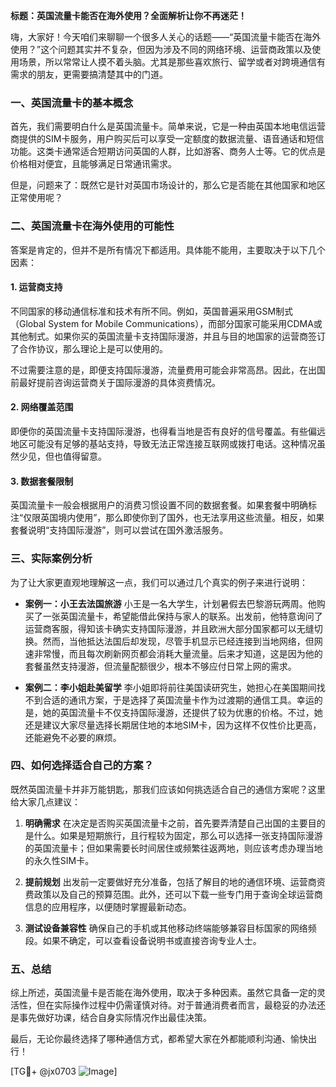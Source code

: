 **标题：英国流量卡能否在海外使用？全面解析让你不再迷茫！**

嗨，大家好！今天咱们来聊聊一个很多人关心的话题——“英国流量卡能否在海外使用？”这个问题其实并不复杂，但因为涉及不同的网络环境、运营商政策以及使用场景，所以常常让人摸不着头脑。尤其是那些喜欢旅行、留学或者对跨境通信有需求的朋友，更需要搞清楚其中的门道。

### 一、英国流量卡的基本概念

首先，我们需要明白什么是英国流量卡。简单来说，它是一种由英国本地电信运营商提供的SIM卡服务，用户购买后可以享受一定额度的数据流量、语音通话和短信功能。这类卡通常适合短期访问英国的人群，比如游客、商务人士等。它的优点是价格相对便宜，且能够满足日常通讯需求。

但是，问题来了：既然它是针对英国市场设计的，那么它是否能在其他国家和地区正常使用呢？

### 二、英国流量卡在海外使用的可能性

答案是肯定的，但并不是所有情况下都适用。具体能不能用，主要取决于以下几个因素：

#### 1. **运营商支持**
   不同国家的移动通信标准和技术有所不同。例如，英国普遍采用GSM制式（Global System for Mobile Communications），而部分国家可能采用CDMA或其他制式。如果你买的英国流量卡支持国际漫游，并且与目的地国家的运营商签订了合作协议，那么理论上是可以使用的。

   不过需要注意的是，即便支持国际漫游，流量费用可能会非常高昂。因此，在出国前最好提前咨询运营商关于国际漫游的具体资费情况。

#### 2. **网络覆盖范围**
   即便你的英国流量卡支持国际漫游，也得看当地是否有良好的信号覆盖。有些偏远地区可能没有足够的基站支持，导致无法正常连接互联网或拨打电话。这种情况虽然少见，但也值得留意。

#### 3. **数据套餐限制**
   英国流量卡一般会根据用户的消费习惯设置不同的数据套餐。如果套餐中明确标注“仅限英国境内使用”，那么即使你到了国外，也无法享用这些流量。相反，如果套餐说明“支持国际漫游”，则可以尝试在国外激活服务。

### 三、实际案例分析

为了让大家更直观地理解这一点，我们可以通过几个真实的例子来进行说明：

- **案例一：小王去法国旅游**
  小王是一名大学生，计划暑假去巴黎游玩两周。他购买了一张英国流量卡，希望能借此保持与家人的联系。出发前，他特意询问了运营商客服，得知该卡确实支持国际漫游，并且欧洲大部分国家都可以无缝切换。然而，当他抵达法国后却发现，尽管手机显示已经连接到当地网络，但网速非常慢，而且每次刷新网页都会消耗大量流量。后来才知道，这是因为他的套餐虽然支持漫游，但流量配额很少，根本不够应付日常上网的需求。

- **案例二：李小姐赴美留学**
  李小姐即将前往美国读研究生，她担心在美国期间找不到合适的通讯方案，于是选择了英国流量卡作为过渡期的通信工具。幸运的是，她的英国流量卡不仅支持国际漫游，还提供了较为优惠的价格。不过，她还是建议大家尽量选择长期居住地的本地SIM卡，因为这样不仅性价比更高，还能避免不必要的麻烦。

### 四、如何选择适合自己的方案？

既然英国流量卡并非万能钥匙，那我们应该如何挑选适合自己的通信方案呢？这里给大家几点建议：

1. **明确需求**
   在决定是否购买英国流量卡之前，首先要弄清楚自己出国的主要目的是什么。如果是短期旅行，且行程较为固定，那么可以选择一张支持国际漫游的英国流量卡；但如果需要长时间居住或频繁往返两地，则应该考虑办理当地的永久性SIM卡。

2. **提前规划**
   出发前一定要做好充分准备，包括了解目的地的通信环境、运营商资费政策以及自己的预算范围。此外，还可以下载一些专门用于查询全球运营商信息的应用程序，以便随时掌握最新动态。

3. **测试设备兼容性**
   确保自己的手机或其他移动终端能够兼容目标国家的网络频段。如果不确定，可以查看设备说明书或直接咨询专业人士。

### 五、总结

综上所述，英国流量卡是否能在海外使用，取决于多种因素。虽然它具备一定的灵活性，但在实际操作过程中仍需谨慎对待。对于普通消费者而言，最稳妥的办法还是事先做好功课，结合自身实际情况作出最佳决策。

最后，无论你最终选择了哪种通信方式，都希望大家在外都能顺利沟通、愉快出行！

[TG💪+ @jx0703 ![Image](https://github.com/user-attachments/assets/dbca1d08-cadb-493c-b0ec-ad6f7a83f270)]